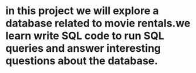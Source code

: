 # in this project we will explore a database related to movie rentals.we learn write SQL code to run SQL queries and answer interesting questions about the database. 

